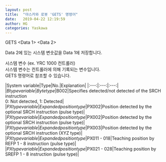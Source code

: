 ```yaml
---
layout: post
title:  "야스카와 로봇 'GETS' 명령어"
date:   2019-04-22 12:19:59
author: HG
categories: Yaskawa
---
```


GETS <Data 1> <Data 2>  

Data 2에 있는 시스템 변숫값을 Data 1에 저장합니다.  

시스템 변수 (ex. YRC 1000 컨트롤러)  
시스템 변수는 컨트롤러에 의해 기록되는 변수입니다.  
GETS 명령어로 참조할 수 있습니다.  

|System variable|Type|No.|Explanation|
|:---:|:---:|:---:|
|$B type variable|Byte type|$B002|Specifies detected/not detected of the SRCH instruction <br> 0: Not detected, 1: Detected|
|$PX type variable|Expanded position type|$PX002|Position detected by the optional SRCH instruction (pulse type)|
|$PX type variable|Expanded position type|$PX002|Position detected by the optional SRCH instruction (pulse type)|
|$PX type variable|Expanded position type|$PX003|Position detected by the optional SRCH instruction (XYZ type)|
|$PX type variable|Expanded position type|$PX011 - 018|Teaching position by REFP 1 - 8 instruction (pulse type)|
|$PX type variable|Expanded position type|$PX021 - 028|Teaching position by SREFP 1 - 8 instruction (pulse type)|
